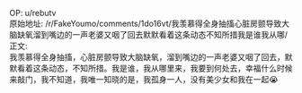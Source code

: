 
OP: u/rebutv  
原始地址: /r/FakeYoumo/comments/1do16vt/我羡慕得全身抽搐心脏房颤导致大脑缺氧溜到嘴边的一声老婆又咽了回去默默看着这条动态不知所措我是谁我从哪/  
正文:  
我羡慕得全身抽搐，心脏房颤导致大脑缺氧，溜到嘴边的一声老婆又咽了回去，默默看着这条动态，不知所措。我是谁，我从哪里来，我要到何处去，幸福什么时候来敲门，我不知道，我唯一知晓的是，我孤身一人，没有美少女和我在一起😭  

